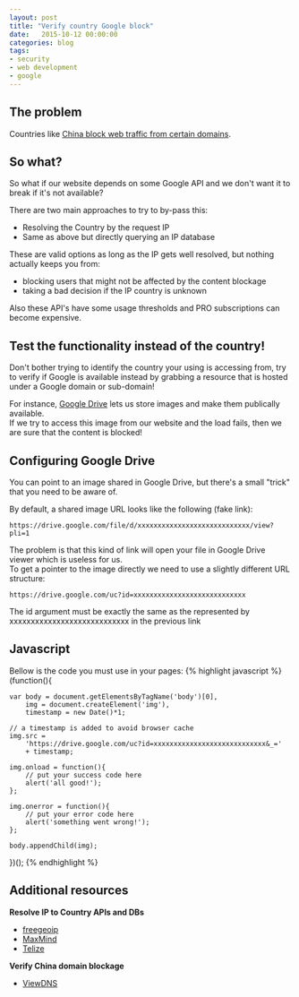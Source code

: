 ```yaml
---
layout: post
title: "Verify country Google block"
date:   2015-10-12 00:00:00
categories: blog
tags:
- security
- web development
- google
---
```


## The problem
Countries like [China block web traffic from certain domains](https://en.wikipedia.org/wiki/Websites_blocked_in_mainland_China).

## So what?
So what if our website depends on some Google API and we don't want it to break if it's not available?

There are two main approaches to try to by-pass this:
  
  * Resolving the Country by the request IP
  * Same as above but directly querying an IP database

These are valid options as long as the IP gets well resolved, but nothing actually keeps you from:

  * blocking users that might not be affected by the content blockage
  * taking a bad decision if the IP country is unknown
 
Also these API's have some usage thresholds and PRO subscriptions can become expensive.  
  
## Test the functionality instead of the country!

Don't bother trying to identify the country your using is accessing from, try to verify 
if Google is available instead by grabbing a resource that is hosted under a Google domain or sub-domain!

For instance, [Google Drive](https://www.google.com/drive/) lets us store images and make them publically available.  
If we try to access this image from our website and the load fails, then we are sure that the content is blocked!

## Configuring Google Drive
You can point to an image shared in Google Drive, but there's a small "trick" that you need to be aware of.

By default, a shared image URL looks like the following (fake link):  
```
https://drive.google.com/file/d/xxxxxxxxxxxxxxxxxxxxxxxxxxxx/view?pli=1
```

The problem is that this kind of link will open your file in Google Drive viewer which is useless for us.  
To get a pointer to the image directly we need to use a slightly different URL structure:
```
https://drive.google.com/uc?id=xxxxxxxxxxxxxxxxxxxxxxxxxxxx
```

The id argument must be exactly the same as the represented by xxxxxxxxxxxxxxxxxxxxxxxxxxxx in the previous link

## Javascript
Bellow is the code you must use in your pages:
{% highlight javascript %}
(function(){

    var body = document.getElementsByTagName('body')[0],
       	img = document.createElement('img'),
       	timestamp = new Date()*1;
    
    // a timestamp is added to avoid browser cache
    img.src = 
        'https://drive.google.com/uc?id=xxxxxxxxxxxxxxxxxxxxxxxxxxxx&_=' 
        + timestamp;
    
    img.onload = function(){
        // put your success code here
        alert('all good!'); 
    };
    
    img.onerror = function(){ 
        // put your error code here
        alert('something went wrong!'); 
    };
    
    body.appendChild(img);
    
})();
{% endhighlight %}

## Additional resources
**Resolve IP to Country APIs and DBs**
  
  * [freegeoip](https://freegeoip.net)  
  * [MaxMind](https://www.maxmind.com)  
  * [Telize](http://www.telize.com)  

**Verify China domain blockage**  
  
  * [ViewDNS](http://viewdns.info/chinesefirewall)